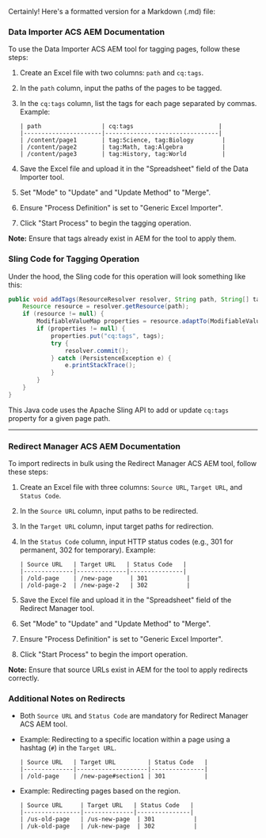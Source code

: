 Certainly! Here's a formatted version for a Markdown (.md) file:

### Data Importer ACS AEM Documentation

To use the Data Importer ACS AEM tool for tagging pages, follow these steps:

1. Create an Excel file with two columns: `path` and `cq:tags`.
2. In the `path` column, input the paths of the pages to be tagged.
3. In the `cq:tags` column, list the tags for each page separated by commas.
   Example:

   ```plaintext
   | path                 | cq:tags                        |
   |----------------------|--------------------------------|
   | /content/page1       | tag:Science, tag:Biology        |
   | /content/page2       | tag:Math, tag:Algebra           |
   | /content/page3       | tag:History, tag:World          |
   ```

4. Save the Excel file and upload it in the "Spreadsheet" field of the Data Importer tool.
5. Set "Mode" to "Update" and "Update Method" to "Merge".
6. Ensure "Process Definition" is set to "Generic Excel Importer".
7. Click "Start Process" to begin the tagging operation.

**Note:** Ensure that tags already exist in AEM for the tool to apply them.

### Sling Code for Tagging Operation

Under the hood, the Sling code for this operation will look something like this:

```java
public void addTags(ResourceResolver resolver, String path, String[] tags) {
    Resource resource = resolver.getResource(path);
    if (resource != null) {
        ModifiableValueMap properties = resource.adaptTo(ModifiableValueMap.class);
        if (properties != null) {
            properties.put("cq:tags", tags);
            try {
                resolver.commit();
            } catch (PersistenceException e) {
                e.printStackTrace();
            }
        }
    }
}
```

This Java code uses the Apache Sling API to add or update `cq:tags` property for a given page path.

---

### Redirect Manager ACS AEM Documentation

To import redirects in bulk using the Redirect Manager ACS AEM tool, follow these steps:

1. Create an Excel file with three columns: `Source URL`, `Target URL`, and `Status Code`.
2. In the `Source URL` column, input paths to be redirected.
3. In the `Target URL` column, input target paths for redirection.
4. In the `Status Code` column, input HTTP status codes (e.g., 301 for permanent, 302 for temporary).
   Example:

   ```plaintext
   | Source URL   | Target URL   | Status Code   |
   |--------------|--------------|---------------|
   | /old-page    | /new-page     | 301           |
   | /old-page-2  | /new-page-2   | 302           |
   ```

5. Save the Excel file and upload it in the "Spreadsheet" field of the Redirect Manager tool.
6. Set "Mode" to "Update" and "Update Method" to "Merge".
7. Ensure "Process Definition" is set to "Generic Excel Importer".
8. Click "Start Process" to begin the import operation.

**Note:** Ensure that source URLs exist in AEM for the tool to apply redirects correctly.

### Additional Notes on Redirects

- Both `Source URL` and `Status Code` are mandatory for Redirect Manager ACS AEM tool.
- Example: Redirecting to a specific location within a page using a hashtag (`#`) in the `Target URL`.

  ```plaintext
  | Source URL   | Target URL         | Status Code   |
  |--------------|--------------------|---------------|
  | /old-page    | /new-page#section1 | 301           |
  ```

- Example: Redirecting pages based on the region.

  ```plaintext
  | Source URL     | Target URL   | Status Code   |
  |----------------|--------------|---------------|
  | /us-old-page   | /us-new-page  | 301           |
  | /uk-old-page   | /uk-new-page  | 302           |
  ```

